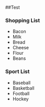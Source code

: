 ##Test
### Shopping List
* Bacon
* Milk
* Bread
* Cheese
* Flour
* Beans

### Sport List
* Baseball
* Basketball
* Football
* Hockey
